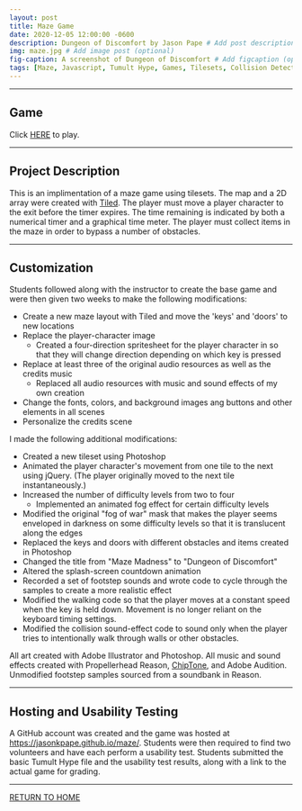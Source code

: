 ```yaml
---
layout: post
title: Maze Game
date: 2020-12-05 12:00:00 -0600
description: Dungeon of Discomfort by Jason Pape # Add post description (optional)
img: maze.jpg # Add image post (optional)
fig-caption: A screenshot of Dungeon of Discomfort # Add figcaption (optional)
tags: [Maze, Javascript, Tumult Hype, Games, Tilesets, Collision Detection, Spritesheet, Computer Science]
---
```


----
## Game
Click <a href="https://jasonkpape.github.io/maze/" target="_blank">HERE</a> to play.

----
## Project Description
This is an implimentation of a maze game using tilesets. The map and a 2D array were created with <a href="https://www.mapeditor.org/" target="_blank">Tiled</a>. The player must move a player character to the exit before the timer expires. The time remaining is indicated by both a numerical timer and a graphical time meter. The player must collect items in the maze in order to bypass a number of obstacles.

----
## Customization
Students followed along with the instructor to create the base game and were then given two weeks to make the following modifications:

* Create a new maze layout with Tiled and move the 'keys' and 'doors' to new locations
* Replace the player-character image
  * Created a four-direction spritesheet for the player character in so that they will change direction depending on which key is pressed
* Replace at least three of the original audio resources as well as the credits music
  * Replaced all audio resources with music and sound effects of my own creation
* Change the fonts, colors, and background images ang buttons and other elements in all scenes
* Personalize the credits scene

I made the following additional modifications:

* Created a new tileset using Photoshop
* Animated the player character's movement from one tile to the next using jQuery. (The player originally moved to the next tile instantaneously.)
* Increased the number of difficulty levels from two to four
  * Implemented an animated fog effect for certain difficulty levels
* Modified the original "fog of war" mask that makes the player seems enveloped in darkness on some difficulty levels so that it is translucent along the edges
* Replaced the keys and doors with different obstacles and items created in Photoshop
* Changed the title from "Maze Madness" to "Dungeon of Discomfort"
* Altered the splash-screen countdown animation
* Recorded a set of footstep sounds and wrote code to cycle through the samples to create a more realistic effect
* Modified the walking code so that the player moves at a constant speed when the key is held down. Movement is no longer reliant on the keyboard timing settings.
* Modified the collision sound-effect code to sound only when the player tries to intentionally walk through walls or other obstacles.

All art created with Adobe Illustrator and Photoshop.
All music and sound effects created with Propellerhead Reason, <a href="https://sfbgames.com/chiptone/">ChipTone</a>, and Adobe Audition. Unmodified footstep samples sourced from a soundbank in Reason.

----
## Hosting and Usability Testing
 A GitHub account was created and the game was hosted at <a href="https://jasonkpape.github.io/maze/" target="_blank">https://jasonkpape.github.io/maze/</a>. Students were then required to find two volunteers and have each perform a usability test. Students submitted the basic Tumult Hype file and the usability test results, along with a link to the actual game for grading.

----
[RETURN TO HOME](https://jasonkpape.github.io/jekyll-portfolio/)
